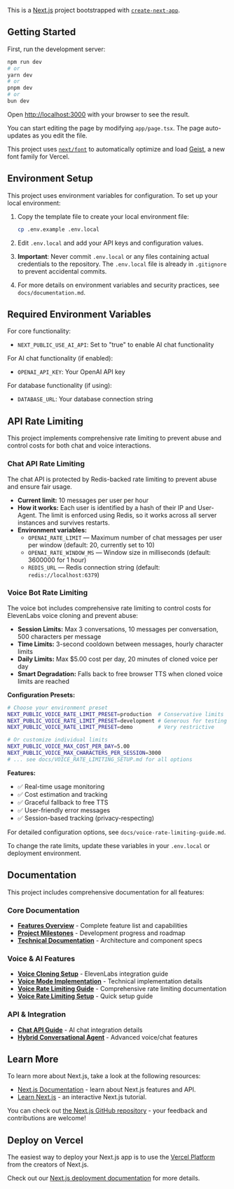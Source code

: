 This is a [Next.js](https://nextjs.org) project bootstrapped with [`create-next-app`](https://nextjs.org/docs/app/api-reference/cli/create-next-app).

## Getting Started

First, run the development server:

```bash
npm run dev
# or
yarn dev
# or
pnpm dev
# or
bun dev
```

Open [http://localhost:3000](http://localhost:3000) with your browser to see the result.

You can start editing the page by modifying `app/page.tsx`. The page auto-updates as you edit the file.

This project uses [`next/font`](https://nextjs.org/docs/app/building-your-application/optimizing/fonts) to automatically optimize and load [Geist](https://vercel.com/font), a new font family for Vercel.

## Environment Setup

This project uses environment variables for configuration. To set up your local environment:

1. Copy the template file to create your local environment file:
   ```bash
   cp .env.example .env.local
   ```

2. Edit `.env.local` and add your API keys and configuration values.

3. **Important**: Never commit `.env.local` or any files containing actual credentials to the repository. The `.env.local` file is already in `.gitignore` to prevent accidental commits.

4. For more details on environment variables and security practices, see `docs/documentation.md`.

## Required Environment Variables

For core functionality:
- `NEXT_PUBLIC_USE_AI_API`: Set to "true" to enable AI chat functionality

For AI chat functionality (if enabled):
- `OPENAI_API_KEY`: Your OpenAI API key

For database functionality (if using):
- `DATABASE_URL`: Your database connection string

## API Rate Limiting

This project implements comprehensive rate limiting to prevent abuse and control costs for both chat and voice interactions.

### Chat API Rate Limiting

The chat API is protected by Redis-backed rate limiting to prevent abuse and ensure fair usage.

- **Current limit:** 10 messages per user per hour
- **How it works:** Each user is identified by a hash of their IP and User-Agent. The limit is enforced using Redis, so it works across all server instances and survives restarts.
- **Environment variables:**
  - `OPENAI_RATE_LIMIT` — Maximum number of chat messages per user per window (default: 20, currently set to 10)
  - `OPENAI_RATE_WINDOW_MS` — Window size in milliseconds (default: 3600000 for 1 hour)
  - `REDIS_URL` — Redis connection string (default: `redis://localhost:6379`)

### Voice Bot Rate Limiting

The voice bot includes comprehensive rate limiting to control costs for ElevenLabs voice cloning and prevent abuse:

- **Session Limits:** Max 3 conversations, 10 messages per conversation, 500 characters per message
- **Time Limits:** 3-second cooldown between messages, hourly character limits
- **Daily Limits:** Max $5.00 cost per day, 20 minutes of cloned voice per day
- **Smart Degradation:** Falls back to free browser TTS when cloned voice limits are reached

**Configuration Presets:**
```bash
# Choose your environment preset
NEXT_PUBLIC_VOICE_RATE_LIMIT_PRESET=production  # Conservative limits
NEXT_PUBLIC_VOICE_RATE_LIMIT_PRESET=development # Generous for testing
NEXT_PUBLIC_VOICE_RATE_LIMIT_PRESET=demo        # Very restrictive

# Or customize individual limits
NEXT_PUBLIC_VOICE_MAX_COST_PER_DAY=5.00
NEXT_PUBLIC_VOICE_MAX_CHARACTERS_PER_SESSION=3000
# ... see docs/VOICE_RATE_LIMITING_SETUP.md for all options
```

**Features:**
- ✅ Real-time usage monitoring
- ✅ Cost estimation and tracking
- ✅ Graceful fallback to free TTS
- ✅ User-friendly error messages
- ✅ Session-based tracking (privacy-respecting)

For detailed configuration options, see `docs/voice-rate-limiting-guide.md`.

To change the rate limits, update these variables in your `.env.local` or deployment environment.

## Documentation

This project includes comprehensive documentation for all features:

### Core Documentation
- **[Features Overview](docs/FEATURES.md)** - Complete feature list and capabilities
- **[Project Milestones](docs/project_milestones.md.md)** - Development progress and roadmap
- **[Technical Documentation](docs/documentation.md)** - Architecture and component specs

### Voice & AI Features
- **[Voice Cloning Setup](docs/voice-cloning-setup.md)** - ElevenLabs integration guide
- **[Voice Mode Implementation](docs/voice-mode-implementation.md)** - Technical implementation details
- **[Voice Rate Limiting Guide](docs/voice-rate-limiting-guide.md)** - Comprehensive rate limiting documentation
- **[Voice Rate Limiting Setup](docs/VOICE_RATE_LIMITING_SETUP.md)** - Quick setup guide

### API & Integration
- **[Chat API Guide](src/docs/ai-chat-guide.md)** - AI chat integration details
- **[Hybrid Conversational Agent](docs/hybrid-conversational-agent-guide.md)** - Advanced voice/chat features

## Learn More

To learn more about Next.js, take a look at the following resources:

- [Next.js Documentation](https://nextjs.org/docs) - learn about Next.js features and API.
- [Learn Next.js](https://nextjs.org/learn) - an interactive Next.js tutorial.

You can check out [the Next.js GitHub repository](https://github.com/vercel/next.js) - your feedback and contributions are welcome!

## Deploy on Vercel

The easiest way to deploy your Next.js app is to use the [Vercel Platform](https://vercel.com/new?utm_medium=default-template&filter=next.js&utm_source=create-next-app&utm_campaign=create-next-app-readme) from the creators of Next.js.

Check out our [Next.js deployment documentation](https://nextjs.org/docs/app/building-your-application/deploying) for more details.
